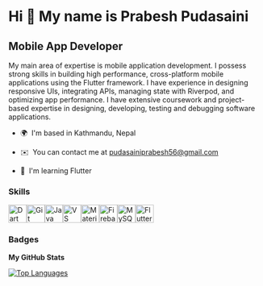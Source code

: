 Hi 👋 My name is Prabesh Pudasaini
==================================

Mobile App Developer
--------------------

My main area of expertise is mobile application development. I possess strong skills in building high performance, cross-platform mobile applications using the Flutter framework. I have experience in designing responsive UIs, integrating APIs, managing state with Riverpod, and optimizing app performance. I have extensive coursework and project-based expertise in designing, developing, testing and debugging software applications.



*   🌍  I'm based in Kathmandu, Nepal
<!--
*   🖥️  See my portfolio at [Flutter Portfolio](http://portfolio.com)
-->
*   ✉️  You can contact me at [pudasainiprabesh56@gmail.com](mailto:pudasainiprabesh56@gmail.com)
<!--
*   🚀  I'm currently working on [My App](http://myapp.com)
-->
*   🧠  I'm learning Flutter


### Skills 
<p align="left">
<a href="https://dart.dev/" target="_blank" rel="noreferrer"><img src="https://raw.githubusercontent.com/danielcranney/readme-generator/main/public/icons/skills/dart-colored.svg" width="36" height="36" alt="Dart" /></a><a href="https://git-scm.com/" target="_blank" rel="noreferrer"><img src="https://raw.githubusercontent.com/danielcranney/readme-generator/main/public/icons/skills/git-colored.svg" width="36" height="36" alt="Git" /></a><a href="https://www.oracle.com/java/" target="_blank" rel="noreferrer"><img src="https://raw.githubusercontent.com/danielcranney/readme-generator/main/public/icons/skills/java-colored.svg" width="36" height="36" alt="Java" /></a><a href="https://code.visualstudio.com/" target="_blank" rel="noreferrer"><img src="https://raw.githubusercontent.com/danielcranney/readme-generator/main/public/icons/skills/visualstudiocode.svg" width="36" height="36" alt="VS Code" /></a><a href="https://mui.com/" target="_blank" rel="noreferrer"><img src="https://raw.githubusercontent.com/danielcranney/readme-generator/main/public/icons/skills/materialui-colored.svg" width="36" height="36" alt="Material UI" /></a><a href="https://firebase.google.com/" target="_blank" rel="noreferrer"><img src="https://raw.githubusercontent.com/danielcranney/readme-generator/main/public/icons/skills/firebase-colored.svg" width="36" height="36" alt="Firebase" /></a><a href="https://www.mysql.com/" target="_blank" rel="noreferrer"><img src="https://raw.githubusercontent.com/danielcranney/readme-generator/main/public/icons/skills/mysql-colored.svg" width="36" height="36" alt="MySQL" /></a><a href="https://flutter.dev/" target="_blank" rel="noreferrer"><img src="https://raw.githubusercontent.com/danielcranney/readme-generator/main/public/icons/skills/flutter-colored.svg" width="36" height="36" alt="Flutter" /></a></p>
                    
### Badges

<b>My GitHub Stats</b>

<a href="https://github.com/prabeshpudasaini" align="left"><img src="https://github-readme-stats.vercel.app/api/top-langs/?username=prabeshpudasaini&langs_count=5&title_color=0891b2&text_color=ffffff&icon_color=0891b2&bg_color=1c1917&hide_border=true&locale=en&custom_title=Top%20%Languages" alt="Top Languages" /></a>

<!--
<b>Top Repositories</b>

<div width="100%" align="center"><a href="https://github.com/prabeshpudasaini/e2ee_chat" align="left"><img align="left" width="45%" src="https://github-readme-stats.vercel.app/api/pin/?username=prabeshpudasaini&repo=e2ee_chat&title_color=0891b2&text_color=ffffff&icon_color=0891b2&bg_color=1c1917&hide_border=true&locale=en" /></a><a href="https://github.com/prabeshpudasaini/Document_Sharing_App" align="right"><img align="right" width="45%" src="https://github-readme-stats.vercel.app/api/pin/?username=prabeshpudasaini&repo=Document_Sharing_App&title_color=0891b2&text_color=ffffff&icon_color=0891b2&bg_color=1c1917&hide_border=true&locale=en" /></a></div><br /><br /><br /><br /><br /><br /><br />

<div width="100%" align="center"><a href="https://github.com/prabeshpudasaini/Portfolio" align="left"><img align="left" width="45%" src="https://github-readme-stats.vercel.app/api/pin/?username=prabeshpudasaini&repo=Portfolio&title_color=0891b2&text_color=ffffff&icon_color=0891b2&bg_color=1c1917&hide_border=true&locale=en" /></a><a href="https://github.com/prabeshpudasaini/notes_app" align="right"><img align="right" width="45%" src="https://github-readme-stats.vercel.app/api/pin/?username=prabeshpudasaini&repo=notes_app&title_color=0891b2&text_color=ffffff&icon_color=0891b2&bg_color=1c1917&hide_border=true&locale=en" /></a></div>

-->

